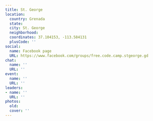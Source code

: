 ```yaml
---
title: St. George
location:
  country: Grenada
  state: 
  city: St. George
  neighborhood: 
  coordinates: 37.104153, -113.584131
  plusCode: ''
social:
  name: Facebook page
  URL: https://www.facebook.com/groups/free.code.camp.stgeorge.gd
chat:
  name: ''
  URL: ''
event:
  name: ''
  URL: ''
leaders:
- name: ''
  URL: ''
photos:
  old: 
  cover: ''
---
```

